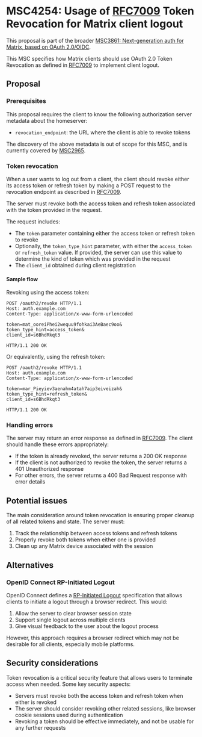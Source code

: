 # MSC4254: Usage of [RFC7009] Token Revocation for Matrix client logout

This proposal is part of the broader [MSC3861: Next-generation auth for Matrix, based on OAuth 2.0/OIDC][MSC3861].

This MSC specifies how Matrix clients should use OAuth 2.0 Token Revocation as defined in [RFC7009] to implement client logout.

## Proposal

### Prerequisites

This proposal requires the client to know the following authorization server metadata about the homeserver:

- `revocation_endpoint`: the URL where the client is able to revoke tokens

The discovery of the above metadata is out of scope for this MSC, and is currently covered by [MSC2965].

### Token revocation

When a user wants to log out from a client, the client should revoke either its access token or refresh token by making a POST request to the revocation endpoint as described in [RFC7009].

The server must revoke both the access token and refresh token associated with the token provided in the request.

The request includes:
- The `token` parameter containing either the access token or refresh token to revoke
- Optionally, the `token_type_hint` parameter, with either the `access_token` or `refresh_token` value. If provided, the server can use this value to determine the kind of token which was provided in the request
- The `client_id` obtained during client registration

#### Sample flow

Revoking using the access token:

```http
POST /oauth2/revoke HTTP/1.1
Host: auth.example.com
Content-Type: application/x-www-form-urlencoded

token=mat_ooreiPhei2wequu9fohkai3AeBaec9oo&
token_type_hint=access_token&
client_id=s6BhdRkqt3
```

```http
HTTP/1.1 200 OK
```

Or equivalently, using the refresh token:

```http
POST /oauth2/revoke HTTP/1.1
Host: auth.example.com
Content-Type: application/x-www-form-urlencoded

token=mar_Pieyiev3aenahm4atah7aip3eiveizah&
token_type_hint=refresh_token&
client_id=s6BhdRkqt3
```

```http
HTTP/1.1 200 OK
```

### Handling errors

The server may return an error response as defined in [RFC7009]. The client should handle these errors appropriately:

- If the token is already revoked, the server returns a 200 OK response
- If the client is not authorized to revoke the token, the server returns a 401 Unauthorized response
- For other errors, the server returns a 400 Bad Request response with error details

## Potential issues

The main consideration around token revocation is ensuring proper cleanup of all related tokens and state. The server must:

1. Track the relationship between access tokens and refresh tokens
2. Properly revoke both tokens when either one is provided
3. Clean up any Matrix device associated with the session

## Alternatives

### OpenID Connect RP-Initiated Logout

OpenID Connect defines a [RP-Initiated Logout](https://openid.net/specs/openid-connect-rpinitiated-1_0.html) specification that allows clients to initiate a logout through a browser redirect. This would:

1. Allow the server to clear browser session state
2. Support single logout across multiple clients
3. Give visual feedback to the user about the logout process

However, this approach requires a browser redirect which may not be desirable for all clients, especially mobile platforms.

## Security considerations

Token revocation is a critical security feature that allows users to terminate access when needed. Some key security aspects:

- Servers must revoke both the access token and refresh token when either is revoked
- The server should consider revoking other related sessions, like browser cookie sessions used during authentication
- Revoking a token should be effective immediately, and not be usable for any further requests

[RFC7009]: https://tools.ietf.org/html/rfc7009
[MSC2965]: https://github.com/matrix-org/matrix-spec-proposals/pull/2965
[MSC3861]: https://github.com/matrix-org/matrix-spec-proposals/pull/3861
